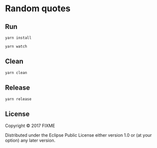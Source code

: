 # Random quotes

## Run

```shell
yarn install

yarn watch
```

## Clean

```shell
yarn clean
```

## Release

```shell
yarn release
```

## License

Copyright © 2017 FIXME

Distributed under the Eclipse Public License either version 1.0 or (at
your option) any later version.
